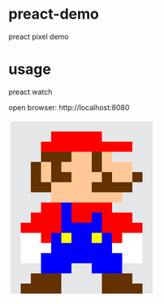 # preact-demo
preact pixel demo

# usage
preact watch

open browser: http://localhost:8080

![pixel by preact](./screen.png)